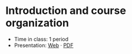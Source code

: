 # Introduction and course organization

- Time in class: 1 period
- Presentation:
  [Web](https://heig-vd-dai-course.github.io/heig-vd-dai-course/01-introduction-and-course-organization/)
  ·
  [PDF](https://heig-vd-dai-course.github.io/heig-vd-dai-course/01-introduction-and-course-organization/01-introduction-and-course-organization-presentation.pdf)
